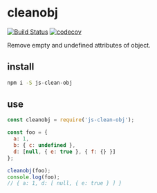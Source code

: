 # cleanobj

[![Build Status](https://travis-ci.org/Lpmvb/cleanobj.svg?branch=master)](https://travis-ci.org/Lpmvb/cleanobj)
[![codecov](https://codecov.io/gh/Lpmvb/cleanobj/branch/master/graph/badge.svg)](https://codecov.io/gh/Lpmvb/cleanobj)

Remove empty and undefined attributes of object.

## install

```bash
npm i -S js-clean-obj
```

## use

```js
const cleanobj = require('js-clean-obj');

const foo = {
  a: 1,
  b: { c: undefined },
  d: [null, { e: true }, { f: {} }]
};

cleanobj(foo);
console.log(foo);
// { a: 1, d: [ null, { e: true } ] }
```
